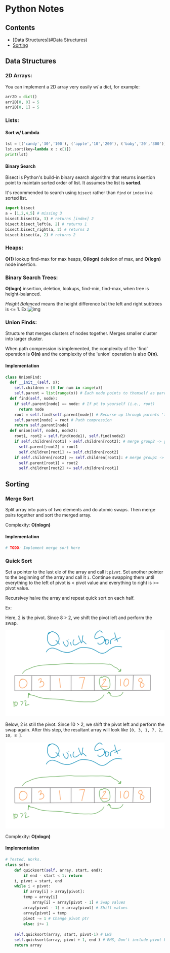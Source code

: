 # Python Notes

## Contents

- [Data Structures](#Data Structures)
- [Sorting](#Sorting) 



## Data Structures

### 2D Arrays:

You can implement a 2D array very easily w/ a dict, for example:

```python
arr2D = dict()
arr2D[0, 0] = 5
arr2D[0, 1] = 5
```





### Lists:

#### Sort w/ Lambda

```python
lst = [('candy','30','100'), ('apple','10','200'), ('baby','20','300')]
lst.sort(key=lambda x : x[1])
print(lst)
```

#### Binary Search

Bisect is Python's build-in binary search algorithm that returns insertion point to maintain sorted order of list. It assumes the list is **sorted**. 

It's recommended to search using `bisect` rather than `find` or `index` in a sorted list.

``` python
import bisect
a = [1,2,4,5] # missing 3
bisect.bisect(a, 3) # returns [index] 2
bisect.bisect_left(a, 2) # returns 1
bisect.bisect_right(a, 2) # returns 2
bisect.bisect(a, 2) # returns 2
```





### Heaps:

**O(1)** lookup find-max for max heaps, **O(logn)** deletion of max, and **O(logn)** node insertion. 





### Binary Search Trees:

**O(logn)** insertion, deletion, lookups, find-min, find-max, when tree is height-balanced.

*Height Balanced* means the height difference b/t the left and right subtrees is <= 1. Ex:![img](https://media.geeksforgeeks.org/wp-content/uploads/tree.jpg)





### Union Finds:

Structure that merges clusters of nodes together. Merges smaller cluster into larger cluster. 

When path compression is implemented, the complexity of the 'find' operation is **O(n)** and the complexity of the 'union' operation is also **O(n)**. 

#### Implementation

```python
class UnionFind:
  def __init__(self, x):
    self.children = [0 for num in range(x)]
    self.parent = list(range(x)) # Each node points to themself as parent
  def find(self, node):
    if self.parent[node] == node: # If pt to yourself (i.e., root)
      return node
    root = self.find(self.parent[node]) # Recurse up through parents 'till root
    self.parent[node] = root # Path compression
    return self.parent[node]
  def union(self, node1, node2):
    root1, root2 = self.find(node1), self.find(node2)
    if self.children[root1] > self.children[root2]: # merge group2 -> group1
      self.parent[root2] = root1
      self.children[root1] += self.children[root2]
    if self.children[root2] >= self.children[root1]: # merge group1 -> group2
      self.parent[root1] = root2
      self.children[root2] += self.children[root1] 
```





## Sorting

### Merge Sort

Split array into pairs of two elements and do atomic swaps. Then merge pairs together and sort the merged array. 

Complexity: **O(nlogn)**

#### Implementation

```python
# TODO: Implement merge sort here
```



### Quick Sort

Set a pointer to the last ele of the array and call it `pivot`. Set another pointer to the beginning of the array and call it `i`. Continue swapping them until everything to the left of pivot is < pivot value and everything to right is >= pivot value. 

Recursivey halve the array and repeat quick sort on each half.

Ex:

Here, 2 is the pivot. Since 8 > 2, we shift the pivot left and perform the swap.

![quicksort1](https://github.com/itatchi42/Wallbreakers-Solutions/blob/master/Flashcards/images/quicksort1.png)

Below, 2 is still the pivot. Since 10 > 2, we shift the pivot left and perform the swap again. After this step, the resultant array will look like `[0, 3, 1, 7, 2, 10, 8 ]`.

![quicksort2](https://github.com/itatchi42/Wallbreakers-Solutions/blob/master/Flashcards/images/quicksort1.png)

Complexity: **O(nlogn)**

#### Implementation

```python
# Tested. Works.
class soln:
    def quicksort(self, array, start, end):
        if end - start < 1: return
	i, pivot = start, end
	while i < pivot:
	    if array[i] > array[pivot]:
	    temp = array[i]
    	    array[i] = array[pivot - 1] # Swap values
 	    array[pivot - 1] = array[pivot] # Shift values
	    array[pivot] = temp
	    pivot -= 1 # Change pivot ptr
	    else: i+= 1

	self.quicksort(array, start, pivot-1) # LHS
	self.quicksort(array, pivot + 1, end ) # RHS, Don't include pivot b/c pivot is in right place
	return array
```





